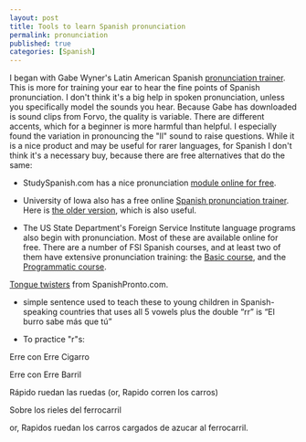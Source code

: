 ```yaml
---
layout: post
title: Tools to learn Spanish pronunciation
permalink: pronunciation
published: true
categories: [Spanish]
---
```

I began with Gabe Wyner's Latin American Spanish [pronunciation trainer](https://fluent-forever.com/pronunciation-trainers/#.Vg8EQMtJaa0). This is more for training your ear to hear the fine points of Spanish pronunciation. I don't think it's a big help in spoken pronunciation, unless you specifically model the sounds you hear. Because Gabe has downloaded is sound clips from Forvo, the quality is variable. There are different accents, which for a beginner is more harmful than helpful. I especially found the variation in pronouncing the "ll" sound to raise questions. While it is a nice product and may be useful for rarer languages, for Spanish I don't think it's a necessary buy, because there are free alternatives that do the same:

- StudySpanish.com has a nice pronunciation [module online for free](http://www.studyspanish.com/pronunciation/).

- University of Iowa also has a free online [Spanish pronunciation trainer](http://soundsofspeech.uiowa.edu/spanish/spanish.html). Here is [the older version](http://dialects.its.uiowa.edu/#), which is also useful.

- The US State Department's Foreign Service Institute language programs also begin with pronunciation. Most of these are available online for free. There are a number of FSI Spanish courses, and at least two of them have extensive pronunciation training: the [Basic course](http://fsi-languages.yojik.eu/languages/spanish-basic.html), and the [Programmatic course](http://fsi-languages.yojik.eu/languages/spanish-programmatic.html).

[Tongue twisters](http://www.spanishpronto.com/spanishpronto/SPBS-2011-000-002.html) from SpanishPronto.com.

- simple sentence used to teach these to young children in Spanish-speaking countries that uses all 5 vowels plus the double “rr” is “El burro sabe más que tú”

- To practice "r"s:

Erre con Erre Cigarro

Erre con Erre Barril

Rápido ruedan las ruedas (or, Rapido corren los carros)  

Sobre los rieles del ferrocarril

or, Rapidos ruedan los carros cargados de azucar al ferrocarril.




